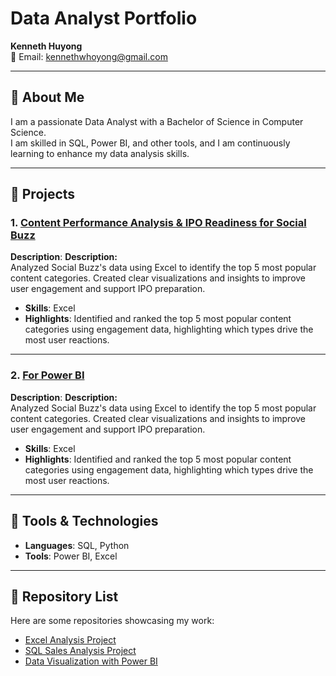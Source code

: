 # Data Analyst Portfolio

**Kenneth Huyong**  
📧 Email: [kennethwhoyong@gmail.com](mailto:kennethwhoyong@gmail.com)  

---

## 📘 About Me  
I am a passionate Data Analyst with a Bachelor of Science in Computer Science.  
I am skilled in SQL, Power BI, and other tools, and I am continuously learning to enhance my data analysis skills.  

---

## 🎯 Projects  

### 1. [Content Performance Analysis & IPO Readiness for Social Buzz](https://github.com/Yungssu/ExcelAnalysis/tree/main)
**Description**: **Description:**  
Analyzed Social Buzz's data using Excel to identify the top 5 most popular content categories. Created clear visualizations and insights to improve user engagement and support IPO preparation.
- **Skills**: Excel  
- **Highlights**: Identified and ranked the top 5 most popular content categories using engagement data, highlighting which types drive the most user reactions.

---
### 2. [For Power BI](https://github.com/Yungssu/PowerBIDashboard)
**Description**: **Description:**  
Analyzed Social Buzz's data using Excel to identify the top 5 most popular content categories. Created clear visualizations and insights to improve user engagement and support IPO preparation.
- **Skills**: Excel  
- **Highlights**: Identified and ranked the top 5 most popular content categories using engagement data, highlighting which types drive the most user reactions.

---

## 🔧 Tools & Technologies  
- **Languages**: SQL, Python  
- **Tools**: Power BI, Excel

---

## 📂 Repository List  
Here are some repositories showcasing my work: 
- [Excel Analysis Project](https://github.com/Yungssu/ExcelAnalysis/tree/main)  
- [SQL Sales Analysis Project](#)  
- [Data Visualization with Power BI](#)  
